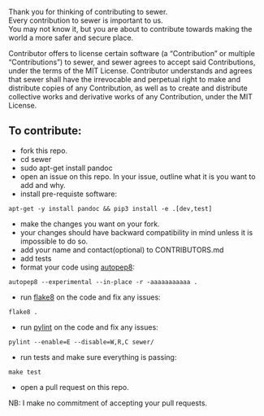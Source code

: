 Thank you for thinking of contributing to sewer.                    
Every contribution to sewer is important to us.                       
You may not know it, but you are about to contribute towards making the world a more safer and secure place.                         

Contributor offers to license certain software (a “Contribution” or multiple
“Contributions”) to sewer, and sewer agrees to accept said Contributions,
under the terms of the MIT License.
Contributor understands and agrees that sewer shall have the irrevocable and perpetual right to make
and distribute copies of any Contribution, as well as to create and distribute collective works and
derivative works of any Contribution, under the MIT License.


## To contribute:            

- fork this repo.
- cd sewer
- sudo apt-get install pandoc
- open an issue on this repo. In your issue, outline what it is you want to add and why.
- install pre-requiste software:             
```shell
apt-get -y install pandoc && pip3 install -e .[dev,test]
```                   
- make the changes you want on your fork.
- your changes should have backward compatibility in mind unless it is impossible to do so.
- add your name and contact(optional) to CONTRIBUTORS.md
- add tests
- format your code using [autopep8](https://pypi.python.org/pypi/autopep8):                      
```shell
autopep8 --experimental --in-place -r -aaaaaaaaaaa .
```                     
- run [flake8](https://pypi.python.org/pypi/flake8) on the code and fix any issues:                      
```shell
flake8 .
```                      
- run [pylint](https://pypi.python.org/pypi/pylint) on the code and fix any issues:                      
```shell
pylint --enable=E --disable=W,R,C sewer/
```    
- run tests and make sure everything is passing:
```shell
make test
```
- open a pull request on this repo.          
          
NB: I make no commitment of accepting your pull requests.                 
